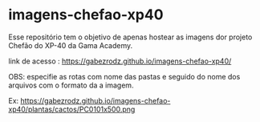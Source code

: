 # imagens-chefao-xp40
Esse repositório tem o objetivo de apenas hostear as imagens dor projeto Chefão do XP-40 da Gama Academy.

link de acesso : https://gabezrodz.github.io/imagens-chefao-xp40/

OBS: especifie as rotas com nome das pastas e seguido do nome dos arquivos com o formato da a imagem.

Ex: https://gabezrodz.github.io/imagens-chefao-xp40/plantas/cactos/PC0101x500.png
